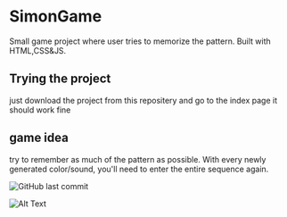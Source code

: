 # SimonGame
Small game project where user tries to memorize the pattern. Built with HTML,CSS&amp;JS.

## Trying the project
just download the project from this repositery and go to the index page it should work fine

## game idea
try to remember as much of the pattern as possible. With every newly generated color/sound, you'll need to enter the entire sequence again.

![GitHub last commit](https://img.shields.io/github/last-commit/3bdrahman/SimonGame)

![Alt Text](https://media.giphy.com/media/a19FYViwx1bWnWlhmP/giphy.gif)


